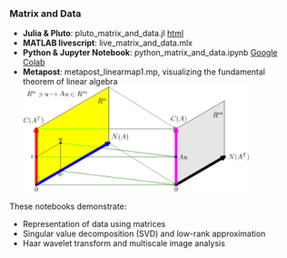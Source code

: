 ### Matrix and Data

- **Julia & Pluto**: pluto_matrix_and_data.jl  [html](https://fiomfd.github.io/ATCM2025/pluto_matrix_and_data.html)
- **MATLAB livescript**: live_matrix_and_data.mlx
- **Python & Jupyter Notebook**:  python_matrix_and_data.ipynb [Google Colab](https://colab.research.google.com/github/fiomfd/ATCM2025/blob/main/Linear%20Algebra/python_matrix_and_data.ipynb)
- **Metapost**: metapost_linearmap1.mp, visualizing the fundamental theorem of linear algebra
  <img src="../data/linearmap1.png" width="400">

These notebooks demonstrate:
- Representation of data using matrices
- Singular value decomposition (SVD) and low-rank approximation
- Haar wavelet transform and multiscale image analysis
